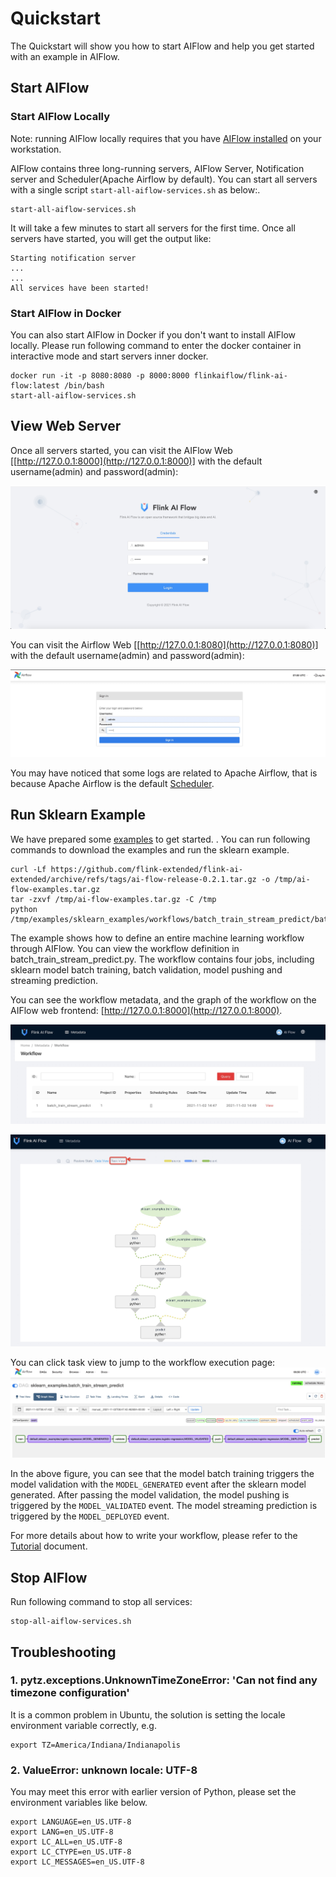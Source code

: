 # Quickstart

The Quickstart will show you how to start AIFlow and help you get started with an example in AIFlow.

## Start AIFlow

### Start AIFlow Locally

Note: running AIFlow locally requires that you have [AIFlow installed](../deployment/installation.md) on your workstation.

AIFlow contains three long-running servers, 
AIFlow Server, Notification server and Scheduler(Apache Airflow by default).
You can start all servers with a single script `start-all-aiflow-services.sh` as below:.

```shell
start-all-aiflow-services.sh
```

It will take a few minutes to start all servers for the first time. Once all servers have started, you will get the output like:

```text
Starting notification server
...
...
All services have been started!
```

### Start AIFlow in Docker

You can also start AIFlow in Docker if you don't want to install AIFlow locally. 
Please run following command to enter the docker container in interactive mode and start servers inner docker. 

```shell script
docker run -it -p 8080:8080 -p 8000:8000 flinkaiflow/flink-ai-flow:latest /bin/bash
start-all-aiflow-services.sh
```

## View Web Server

Once all servers started, you can visit the AIFlow Web [[http://127.0.0.1:8000](http://127.0.0.1:8000)] with the default username(admin) and password(admin):

![aiflow login ui](../images/ai_flow_webui.jpg)

You can visit the Airflow Web [[http://127.0.0.1:8080](http://127.0.0.1:8080)] 
with the default username(admin) and password(admin):

![airflow login ui](../images/airflow_login_ui.png)

You may have noticed that some logs are related to Apache Airflow, that is because Apache Airflow is the default 
[Scheduler](../architecture/overview.md). 

## Run Sklearn Example

We have prepared some [examples](https://github.com/alibaba/flink-ai-extended/releases/download/ai-flow-release-0.2.2/ai-flow-examples.tar.gz) to get started. . 
You can run following commands to download the examples and run the sklearn example.

```shell
curl -Lf https://github.com/flink-extended/flink-ai-extended/archive/refs/tags/ai-flow-release-0.2.1.tar.gz -o /tmp/ai-flow-examples.tar.gz
tar -zxvf /tmp/ai-flow-examples.tar.gz -C /tmp
python /tmp/examples/sklearn_examples/workflows/batch_train_stream_predict/batch_train_stream_predict.py
```

The example shows how to define an entire machine learning workflow through AIFlow. 
You can view the workflow definition in batch_train_stream_predict.py. 
The workflow contains four jobs, including sklearn model batch training, batch validation, model pushing and streaming prediction.

You can see the workflow metadata, and the graph of the workflow on the AIFlow web frontend: [http://127.0.0.1:8000](http://127.0.0.1:8000).

![The metadata of the workflow](../images/sklearn_batch_train_stream_predict_meta.png)

![The graph of the workflow](../images/sklearn_batch_train_stream_predict_graph.png)

You can click task view to jump to the workflow execution page:
![The execution of the workflow](../images/sklearn_batch_train_stream_predict_execution.png)

In the above figure, you can see that the model batch training triggers the model validation with the `MODEL_GENERATED` 
event after the sklearn model generated. After passing the model validation, 
the model pushing is triggered by the `MODEL_VALIDATED` event. 
The model streaming prediction is triggered by the `MODEL_DEPLOYED` event.

For more details about how to write your workflow, please refer to the [Tutorial](../workflow_development/tutorial.md) document.

## Stop AIFlow

Run following command to stop all services:

```shell
stop-all-aiflow-services.sh
```

## Troubleshooting

### 1. pytz.exceptions.UnknownTimeZoneError: 'Can not find any timezone configuration'

It is a common problem in Ubuntu, the solution is setting the locale environment variable correctly, e.g.
```
export TZ=America/Indiana/Indianapolis
```

### 2. ValueError: unknown locale: UTF-8

You may meet this error with earlier version of Python, please set the environment variables like below.

```text
export LANGUAGE=en_US.UTF-8
export LANG=en_US.UTF-8
export LC_ALL=en_US.UTF-8
export LC_CTYPE=en_US.UTF-8
export LC_MESSAGES=en_US.UTF-8
```
